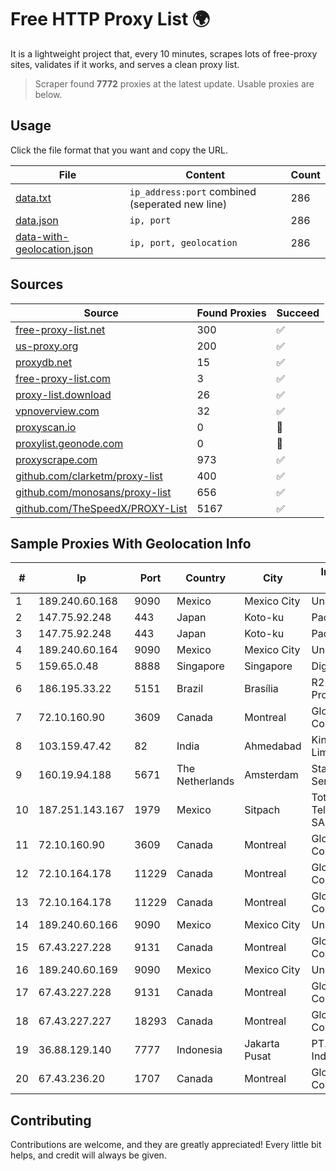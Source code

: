 
# Free HTTP Proxy List 🌍

It is a lightweight project that, every 10 minutes, scrapes lots of free-proxy sites, validates if it works, and serves a clean proxy list.


> Scraper found **7772** proxies at the latest update. Usable proxies are below.

## Usage

Click the file format that you want and copy the URL.


|File|Content|Count|
|----|-------|-----|
|[data.txt](https://raw.githubusercontent.com/themiralay/Proxy-List-World/master/data.txt)|`ip_address:port` combined (seperated new line)|286|
|[data.json](https://raw.githubusercontent.com/themiralay/Proxy-List-World/master/data.json)|`ip, port`|286|
|[data-with-geolocation.json](https://raw.githubusercontent.com/themiralay/Proxy-List-World/master/data-with-geolocation.json)|`ip, port, geolocation`|286|

## Sources

|Source|Found Proxies|Succeed|
|------|-------------|-------|
|[free-proxy-list.net](https://free-proxy-list.net)|300|✅|
|[us-proxy.org](https://www.us-proxy.org)|200|✅|
|[proxydb.net](http://proxydb.net)|15|✅|
|[free-proxy-list.com](https://free-proxy-list.com/?page=&port=&type%5B%5D=http&type%5B%5D=https&up_time=0&search=Search)|3|✅|
|[proxy-list.download](https://www.proxy-list.download/HTTP)|26|✅|
|[vpnoverview.com](https://vpnoverview.com/privacy/anonymous-browsing/free-proxy-servers)|32|✅|
|[proxyscan.io](https://www.proxyscan.io)|0|🚫|
|[proxylist.geonode.com](https://proxylist.geonode.com/api/proxy-list?limit=300&page=1&sort_by=lastChecked&sort_type=desc&protocols=http,https)|0|🚫|
|[proxyscrape.com](https://api.proxyscrape.com/v2/?request=displayproxies&protocol=http&timeout=10000&country=all&ssl=all&anonymity=all)|973|✅|
|[github.com/clarketm/proxy-list](https://raw.githubusercontent.com/clarketm/proxy-list/master/proxy-list-raw.txt)|400|✅|
|[github.com/monosans/proxy-list](https://raw.githubusercontent.com/monosans/proxy-list/main/proxies/http.txt)|656|✅|
|[github.com/TheSpeedX/PROXY-List](https://raw.githubusercontent.com/TheSpeedX/PROXY-List/master/http.txt)|5167|✅|


## Sample Proxies With Geolocation Info

|#|Ip|Port|Country|City|Internet Service Provider|
|-|--|----|-------|----|-------------------------|
|1|189.240.60.168|9090|Mexico|Mexico City|Uninet S.A. de C.V.|
|2|147.75.92.248|443|Japan|Koto-ku|Packet Host, Inc.|
|3|147.75.92.248|443|Japan|Koto-ku|Packet Host, Inc.|
|4|189.240.60.164|9090|Mexico|Mexico City|Uninet S.A. de C.V.|
|5|159.65.0.48|8888|Singapore|Singapore|DigitalOcean, LLC|
|6|186.195.33.22|5151|Brazil|Brasília|R2 Telecom Com. Prod. Inform. Ltda|
|7|72.10.160.90|3609|Canada|Montreal|GloboTech Communications|
|8|103.159.47.42|82|India|Ahmedabad|King Netsol Private Limited|
|9|160.19.94.188|5671|The Netherlands|Amsterdam|Stallion Network Services Limited|
|10|187.251.143.167|1979|Mexico|Sitpach|Total Play Telecomunicaciones SA De CV|
|11|72.10.160.90|3609|Canada|Montreal|GloboTech Communications|
|12|72.10.164.178|11229|Canada|Montreal|GloboTech Communications|
|13|72.10.164.178|11229|Canada|Montreal|GloboTech Communications|
|14|189.240.60.166|9090|Mexico|Mexico City|Uninet S.A. de C.V.|
|15|67.43.227.228|9131|Canada|Montreal|GloboTech Communications|
|16|189.240.60.169|9090|Mexico|Mexico City|Uninet S.A. de C.V.|
|17|67.43.227.228|9131|Canada|Montreal|GloboTech Communications|
|18|67.43.227.227|18293|Canada|Montreal|GloboTech Communications|
|19|36.88.129.140|7777|Indonesia|Jakarta Pusat|PT. Telekomunikasi Indonesia|
|20|67.43.236.20|1707|Canada|Montreal|GloboTech Communications|



## Contributing

Contributions are welcome, and they are greatly appreciated! Every
little bit helps, and credit will always be given.

